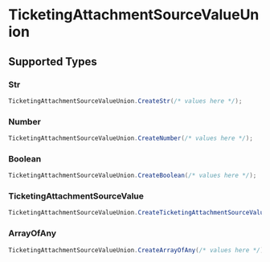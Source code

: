 # TicketingAttachmentSourceValueUnion


## Supported Types

### Str

```csharp
TicketingAttachmentSourceValueUnion.CreateStr(/* values here */);
```

### Number

```csharp
TicketingAttachmentSourceValueUnion.CreateNumber(/* values here */);
```

### Boolean

```csharp
TicketingAttachmentSourceValueUnion.CreateBoolean(/* values here */);
```

### TicketingAttachmentSourceValue

```csharp
TicketingAttachmentSourceValueUnion.CreateTicketingAttachmentSourceValue(/* values here */);
```

### ArrayOfAny

```csharp
TicketingAttachmentSourceValueUnion.CreateArrayOfAny(/* values here */);
```
